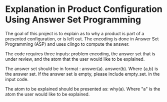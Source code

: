 # Explanation in Product Configuration Using Answer Set Programming

The goal of this project is to explain as to why a product is part of a presented configuration, or is left out. The encoding is done in Answer Set Programming (ASP) and uses clingo to compute the answer.

The code requires three inputs: problem encoding, the answer set that is under review, and the atom that the user would like to be explained.

The answer set should be in format : answer(a). answer(b). Where {a,b} is the answer set. If the answer set is empty, please include empty_set. in the input code.

The atom to be explained should be presented as: why(a). Where "a" is the atom the user would like to be explained.
